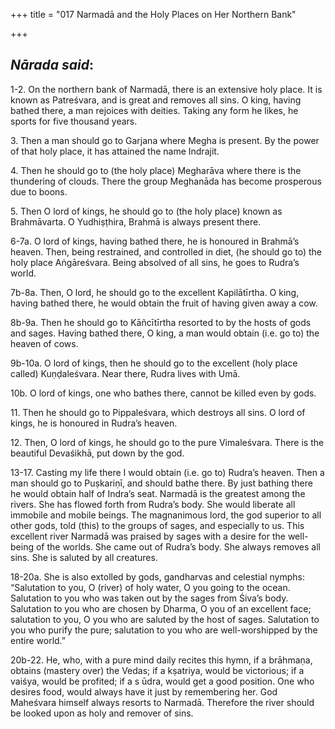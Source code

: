 +++
title = "017 Narmadā and the Holy Places on Her Northern Bank"

+++
 

## *Nārada said*:

1-2. On the northern bank of Narmadā, there is an extensive holy place. It is known as Patreśvara, and is great and removes all sins. O king, having bathed there, a man rejoices with deities. Taking any form he likes, he sports for five thousand years.

3\. Then a man should go to Garjana where Megha is present. By the power of that holy place, it has attained the name Indrajit.

4\. Then he should go to (the holy place) Megharāva where there is the thundering of clouds. There the group Meghanāda has become prosperous due to boons.

5\. Then O lord of kings, he should go to (the holy place) known as Brahmāvarta. O Yudhiṣṭhira, Brahmā is always present there.

6-7a. O lord of kings, having bathed there, he is honoured in Brahmā’s heaven. Then, being restrained, and controlled in diet, (he should go to) the holy place Aṅgāreśvara. Being absolved of all sins, he goes to Rudra’s world.

7b-8a. Then, O lord, he should go to the excellent Kapilātīrtha. O king, having bathed there, he would obtain the fruit of having given away a cow.

8b-9a. Then he should go to Kāñcītīrtha resorted to by the hosts of gods and sages. Having bathed there, O king, a man would obtain (i.e. go to) the heaven of cows.

9b-10a. O lord of kings, then he should go to the excellent (holy place called) Kuṇḍaleśvara. Near there, Rudra lives with Umā.

10b. O lord of kings, one who bathes there, cannot be killed even by gods.

11\. Then he should go to Pippaleśvara, which destroys all sins. O lord of kings, he is honoured in Rudra’s heaven.

12\. Then, O lord of kings, he should go to the pure Vimaleśvara. There is the beautiful Devaśikhā, put down by the god.

13-17. Casting my life there I would obtain (i.e. go to) Rudra’s heaven. Then a man should go to Puṣkariṇī, and should bathe there. By just bathing there he would obtain half of Indra’s seat. Narmadā is the greatest among the rivers. She has flowed forth from Rudra’s body. She would liberate all immobile and mobile beings. The magnanimous lord, the god superior to all other gods, told (this) to the groups of sages, and especially to us. This excellent river Narmadā was praised by sages with a desire for the well-being of the worlds. She came out of Rudra’s body. She always removes all sins. She is saluted by all creatures.

18-20a. She is also extolled by gods, gandharvas and celestial nymphs: “Salutation to you, O (river) of holy water, O you going to the ocean. Salutation to you who was taken out by the sages from Śiva’s body. Salutation to you who are chosen by Dharma, O you of an excellent face; salutation to you, O you who are saluted by the host of sages. Salutation to you who purify the pure; salutation to you who are well-worshipped by the entire world.”

20b-22. He, who, with a pure mind daily recites this hymn, if a brāhmaṇa, obtains (mastery over) the Vedas; if a kṣatriya, would be victorious; if a vaiśya, would be profited; if a s ūdra, would get a good position. One who desires food, would always have it just by remembering her. God Maheśvara himself always resorts to Narmadā. Therefore the river should be looked upon as holy and remover of sins.


